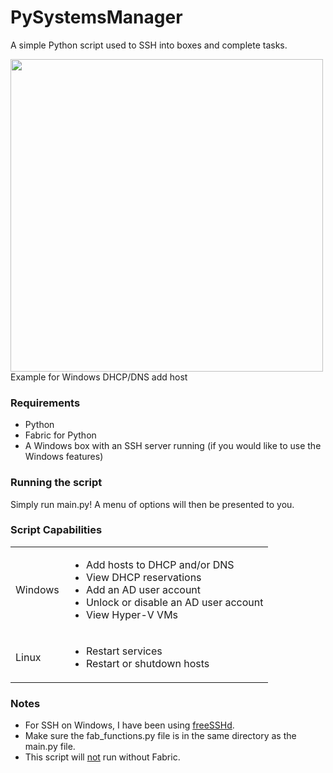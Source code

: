 # PySystemsManager
A simple Python script used to SSH into boxes and complete tasks.

<img src='http://i.imgur.com/TEgTdax.gif' width='500px'/>
<figcaption>Example for Windows DHCP/DNS add host</figcaption>

<h3>Requirements</h3>
<ul>
	<li>Python</li>
	<li>Fabric for Python</li>
	<li>A Windows box with an SSH server running (if you would like to use the Windows features)</li>
</ul>

<h3>Running the script</h3>
Simply run main.py!  A menu of options will then be presented to you.

<h3>Script Capabilities</h3>
<table>
	<tr>
		<td>Windows</td>
		<td>
			<ul>
				<li>Add hosts to DHCP and/or DNS</li>
				<li>View DHCP reservations</li>
				<li>Add an AD user account</li>
				<li>Unlock or disable an AD user account</li>
				<li>View Hyper-V VMs</li>
			</ul>
		</td>
	</tr>
	<tr>
		<td>Linux</td>
		<td>
			<ul>
				<li>Restart services</li>
				<li>Restart or shutdown hosts</li>
			</ul>
		</td>
	</tr>
</table>

<h3>Notes</h3>
<ul>
	<li>For SSH on Windows, I have been using <a href='http://www.freesshd.com/?ctt=download'>freeSSHd</a>.
	<li>Make sure the fab_functions.py file is in the same directory as the main.py file.</li>
	<li>This script will <u>not</u> run without Fabric.</li>
</ul>